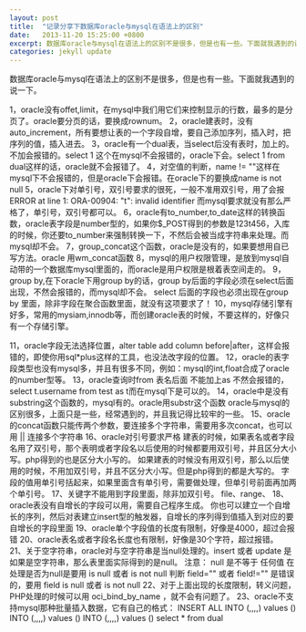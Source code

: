 ```yaml
---
layout: post
title:  "记录分享下数据库oracle与mysql在语法上的区别"
date:   2013-11-20 15:25:00 +0800
excerpt: 数据库oracle与mysql在语法上的区别不是很多，但是也有一些。下面就我遇到的说一下.
categories: jekyll update
---   
```

<!--markdown-->数据库oracle与mysql在语法上的区别不是很多，但是也有一些。下面就我遇到的说一下。
1，oracle没有offet,limit，在mysql中我们用它们来控制显示的行数，最多的是分页了。oracle要分页的话，要换成rownum。
2，oracle建表时，没有auto_increment，所有要想让表的一个字段自增，要自己添加序列，插入时，把序列的值，插入进去。
3，oracle有一个dual表，当select后没有表时，加上的。不加会报错的。select 1 这个在mysql不会报错的，oracle下会。select 1 from dual这样的话，oracle就不会报错了。
4，对空值的判断，name != ""这样在mysql下不会报错的，但是oracle下会报错。在oracle下的要换成name is not null
5，oracle下对单引号，双引号要求的很死，一般不准用双引号，用了会报
ERROR at line 1:
ORA-00904: "t": invalid identifier
而mysql要求就没有那么严格了，单引号，双引号都可以。
6，oracle有to_number,to_date这样的转换函数，oracle表字段是number型的，如果你$_POST得到的参数是123t456，入库的时候，你还要to_number来强制转换一下，不然后会被当成字符串来处理。而mysql却不会。
7，group_concat这个函数，oracle是没有的，如果要想用自已写方法。oracle 用wm_concat函数
8，mysql的用户权限管理，是放到mysql自动带的一个数据库mysql里面的，而oracle是用户权限是根着表空间走的。
9，group by,在下oracle下用group by的话，group by后面的字段必须在select后面出现，不然会报错的，而mysql却不会。
select 后面的字段也必须出现在group by 里面，除非字段在聚合函数里面，就没有这项要求了！
10，mysql存储引擎有好多，常用的mysiam,innodb等，而创建oracle表的时候，不要这样的，好像只有一个存储引擎。


<!--more-->


11，oracle字段无法选择位置，alter table add column before|after，这样会报错的，即使你用sql*plus这样的工具，也没法改字段的位置。
12，oracle的表字段类型也没有mysql多，并且有很多不同，例如：mysql的int,float合成了oracle的number型等。
13，oracle查询时from 表名后面 不能加上as 不然会报错的，select t.username from test as t而在mysql下是可以的。
14，oracle中是没有substring这个函数的，mysql有的。oracle用substr这个函数
oracle与mysql的区别很多，上面只是一些，经常遇到的，并且我记得比较牢的一些。
15、oracle的concat函数只能传两个参数，要连接多个字符串，需要用多次concat，也可以用 || 连接多个字符串
16、oracle对引号要求严格
建表的时候，如果表名或者字段名用了双引号，那个表明或者字段名以后使用的时候都要用双引号，并且区分大小写。php得到的也是区分大小写的。
如果建表的时候没有用双引号，那么以后使用的时候，不用加双引号，并且不区分大小写。但是php得到的都是大写的。
字段的值用单引号括起来，如果里面含有单引号，需要做处理，但单引号前面再加两个单引号。
17、关键字不能用到字段里面，除非加双引号。
file、range、
18、oracle表没有自增长的字段可以用，需要自己程序生成。
你也可以建立一个自增长的序列，然后对表建立insert型的触发器，自增长的序列得到值插入到对应的要自增长的字段里面
19、oracle单个字段值的长度有限制，好像是4000，超过会报错
20、oracle表名或者字段名长度也有限制，好像是30个字符，超过报错。
21、关于空字符串，oracle对与空字符串是当null处理的。insert 或者 update 是如果是空字符串，那么表里面实际得到的是null。
注意：
null 是不等于 任何值
在处理是否为null是要用 is null 或者 is not null
判断 field="" 或者 field!="" 是错误的，要用 field is null 或者 is not null
22、对于上面出现的长度限制，转义问题，PHP处理的时候可以用 oci_bind_by_name ，就不会有问题了。
23、oracle不支持mysql那种批量插入数据，它有自己的格式：
INSERT ALL
INTO (,,,,) values ()
INTO (,,,,) values ()
INTO (,,,,) values ()
select * from dual
